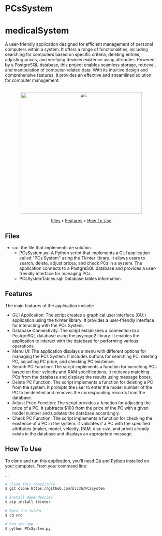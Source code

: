 # PCsSystem

# medicalSystem
A user-friendly application designed for efficient management of personal computers within a system. It offers a range of functionalities, including searching for computers based on specific criteria, deleting entries, adjusting prices, and verifying devices existence using attributes. Powered by a PostgreSQL database, this project enables seamless storage, retrieval, and manipulation of computer-related data. With its intuitive design and comprehensive features, it provides an effective and streamlined solution for computer management.

<p align="center">
  <br>
  <img src="https://i.imgur.com/2cL4N6T.png" alt="pic" width="400">
  <br>
</p>
<p align="center" >
  <a href="#Files">Files</a> •
  <a href="#Features">Features</a> •
  <a href="#how-to-use">How To Use</a> 
</p>

## Files

- src: the file that implements de solution.
  - PCsSystem.py: A Python script that implements a GUI application called "PCs System" using the Tkinter library. It allows users to search, delete, adjust prices, and check PCs in a system. The application connects to a PostgreSQL database and provides a user-friendly interface for managing PCs.
  - PCsSystemTables.sql: Database tables information.

## Features
The main features of the application include:
- GUI Application: The script creates a graphical user interface (GUI) application using the tkinter library. It provides a user-friendly interface for interacting with the PCs System.
- Database Connectivity: The script establishes a connection to a PostgreSQL database using the psycopg2 library. It enables the application to interact with the database for performing various operations.
- Menu UI: The application displays a menu with different options for managing the PCs System. It includes buttons for searching PC, deleting PC, adjusting PC price, and checking PC existence.
- Search PC Function: The script implements a function for searching PCs based on their velocity and RAM specifications. It retrieves matching PCs from the database and displays the results using message boxes.
- Delete PC Function: The script implements a function for deleting a PC from the system. It prompts the user to enter the model number of the PC to be deleted and removes the corresponding records from the database.
- Adjust Price Function: The script provides a function for adjusting the price of a PC. It subtracts $100 from the price of the PC with a given model number and updates the database accordingly.
- Check PC Function: The script implements a function for checking the existence of a PC in the system. It validates if a PC with the specified attributes (maker, model, velocity, RAM, disc size, and price) already exists in the database and displays an appropriate message.


## How To Use
To clone and run this application, you'll need [Git](https://git-scm.com) and [Python](https://www.python.org/downloads/) installed on your computer. From your command line:

...
```bash
# Clone this repository
$ git clone https://github.com/bl33h/PCsSystem

# Install dependencies
$ pip install tkinter 

# Open the folder
$ cd src

# Run the app
$ python PCsSystem.py

```
